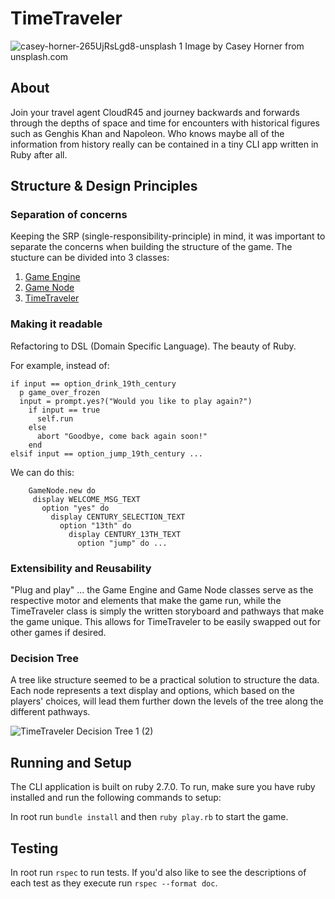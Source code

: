 # TimeTraveler
![casey-horner-265UjRsLgd8-unsplash 1](https://user-images.githubusercontent.com/63470294/133330968-b3bea8aa-aadf-426f-bf0c-ab705739e6a3.png)
Image by Casey Horner from unsplash.com

## About

Join your travel agent CloudR45 and journey backwards and forwards through the depths of space and time for encounters with historical figures such as Genghis Khan and Napoleon. Who knows maybe all of the information from history really can be contained in a tiny CLI app written in Ruby after all.

## Structure & Design Principles

### Separation of concerns

Keeping the SRP (single-responsibility-principle) in mind, it was important to separate the concerns when building the structure of the game.
The stucture can be divided into 3 classes:

1. [Game Engine](./game_engine.rb)
2. [Game Node](./game_node.rb)
3. [TimeTraveler](./time_traveler.rb)

### Making it readable

Refactoring to DSL (Domain Specific Language). The beauty of Ruby.

For example, instead of:

```
if input == option_drink_19th_century
  p game_over_frozen
  input = prompt.yes?("Would you like to play again?")
    if input == true
      self.run
    else
      abort "Goodbye, come back again soon!" 
    end
elsif input == option_jump_19th_century ...
 ```
 
 We can do this:
 ```
     GameNode.new do
      display WELCOME_MSG_TEXT
        option "yes" do
          display CENTURY_SELECTION_TEXT
            option "13th" do
              display CENTURY_13TH_TEXT
                option "jump" do ...
```              

### Extensibility and Reusability

"Plug and play" ... the Game Engine and Game Node classes serve as the respective motor and elements that make the game run, while the TimeTraveler class is simply the written storyboard and pathways that make the game unique. This allows for TimeTraveler to be easily swapped out for other games if desired.

### Decision Tree

A tree like structure seemed to be a practical solution to structure the data. Each node represents a text display and options, which based on the players' choices, will lead them further down the levels of the tree along the different pathways.

![TimeTraveler Decision Tree 1 (2)](https://user-images.githubusercontent.com/63470294/133317289-014c271b-7f45-41a5-ab17-f90c8d2e4695.png)

## Running and Setup

The CLI application is built on ruby 2.7.0. To run, make sure you have ruby installed and run the following commands to setup:

In root run ```bundle install``` and then ```ruby play.rb``` to start the game.

## Testing

In root run ```rspec``` to run tests.
If you'd also like to see the descriptions of each test as they execute run ```rspec --format doc```.



